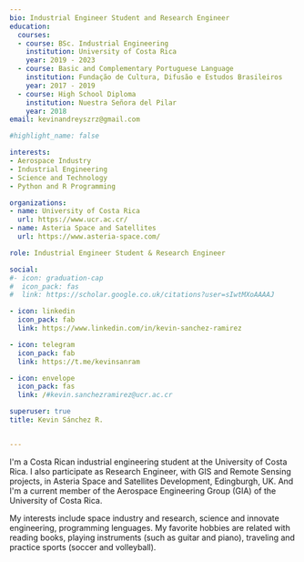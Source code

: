 ```yaml
---
bio: Industrial Engineer Student and Research Engineer
education:
  courses:
  - course: BSc. Industrial Engineering
    institution: University of Costa Rica
    year: 2019 - 2023
  - course: Basic and Complementary Portuguese Language
    institution: Fundação de Cultura, Difusão e Estudos Brasileiros
    year: 2017 - 2019  
  - course: High School Diploma
    institution: Nuestra Señora del Pilar
    year: 2018
email: kevinandreyszrz@gmail.com 

#highlight_name: false

interests:
- Aerospace Industry
- Industrial Engineering
- Science and Technology 
- Python and R Programming

organizations:
- name: University of Costa Rica
  url: https://www.ucr.ac.cr/ 
- name: Asteria Space and Satellites
  url: https://www.asteria-space.com/ 

role: Industrial Engineer Student & Research Engineer

social:
#- icon: graduation-cap
#  icon_pack: fas
#  link: https://scholar.google.co.uk/citations?user=sIwtMXoAAAAJ

- icon: linkedin
  icon_pack: fab
  link: https://www.linkedin.com/in/kevin-sanchez-ramirez 

- icon: telegram
  icon_pack: fab
  link: https://t.me/kevinsanram 

- icon: envelope
  icon_pack: fas
  link: /#kevin.sanchezramirez@ucr.ac.cr 

superuser: true
title: Kevin Sánchez R.


---
```


I'm a Costa Rican industrial engineering student at the University of Costa Rica. I also participate as Research Engineer, with GIS and Remote Sensing projects, in Asteria Space and Satellites Development, Edingburgh, UK. And I'm a current member of the Aerospace Engineering Group (GIA) of the University of Costa Rica.

My interests include space industry and research, science and innovate engineering, programming lenguages. My favorite hobbies are related with reading books, playing instruments (such as guitar and piano), traveling and practice sports (soccer and volleyball).
